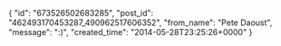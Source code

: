  {
   "id": "673526502683285",
   "post_id": "462493170453287_490962517606352",
   "from_name": "Pete Daoust",
   "message": ":)",
   "created_time": "2014-05-28T23:25:26+0000"
 }
